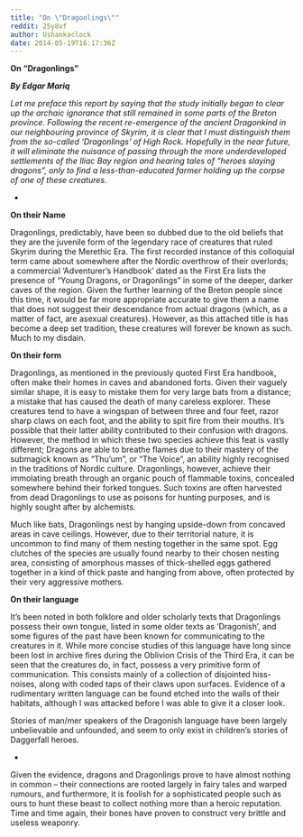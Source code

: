 ```yaml
---
title: "On \"Dragonlings\""
reddit: 25y8vf
author: Ushankaclock
date: 2014-05-19T16:17:36Z
---
```


**On “Dragonlings”**

***By Edgar Mariq***

*Let me preface this report by saying that the study initially began to clear up the archaic ignorance that still remained in some parts of the Breton province. Following the recent re-emergence of the ancient Dragonkind in our neighbouring province of Skyrim, it is clear that I must distinguish them from the so-called ‘Dragonlings’ of High Rock. Hopefully in the near future, it will eliminate the nuisance of passing through the more underdeveloped settlements of the Iliac Bay region and hearing tales of “heroes slaying dragons”, only to find a less-than-educated farmer holding up the corpse of one of these creatures.*

*

**On their Name**

Dragonlings, predictably, have been so dubbed due to the old beliefs that they are the juvenile form of the legendary race of creatures that ruled Skyrim during the Merethic Era. The first recorded instance of this colloquial term came about somewhere after the Nordic overthrow of their overlords; a commercial ‘Adventurer’s Handbook’ dated as the First Era lists the presence of “Young Dragons, or Dragonlings” in some of the deeper, darker caves of the region. Given the further learning of the Breton people since this time, it would be far more appropriate accurate to give them a name that does not suggest their descendance from actual dragons (which, as a matter of fact, are asexual creatures). 
However, as this attached title is has become a deep set tradition, these creatures will forever be known as such. Much to my disdain.

**On their form**

Dragonlings, as mentioned in the previously quoted First Era handbook, often make their homes in caves and abandoned forts. Given their vaguely similar shape, it is easy to mistake them for very large bats from a distance; a mistake that has caused the death of many careless explorer. These creatures tend to have a wingspan of between three and four feet, razor sharp claws on each foot, and the ability to spit fire from their mouths. It’s possible that their latter ability contributed to their confusion with dragons. However, the method in which these two species achieve this feat is vastly different; Dragons are able to breathe flames due to their mastery of the submagick known as “Thu’um”, or “The Voice”, an ability highly recognised in the traditions of Nordic culture. Dragonlings, however, achieve their immolating breath through an organic pouch of flammable toxins, concealed somewhere behind their forked tongues. Such toxins are often harvested from dead Dragonlings to use as poisons for hunting purposes, and is highly sought after by alchemists. 

Much like bats, Dragonlings nest by hanging upside-down from concaved areas in cave ceilings. However, due to their territorial nature, it is uncommon to find many of them nesting together in the same spot. Egg clutches of the species are usually found nearby to their chosen nesting area, consisting of amorphous masses of thick-shelled eggs gathered together in a kind of thick paste and hanging from above, often protected by their very aggressive mothers. 

**On their language**

It’s been noted in both folklore and older scholarly texts that Dragonlings possess their own tongue, listed in some older texts as ‘Dragonish’, and some figures of the past have been known for communicating to the creatures in it. While more concise studies of this language have long since been lost in archive fires during the Oblivion Crisis of the Third Era, it can be seen that the creatures do, in fact, possess a very primitive form of communication. This consists mainly of a collection of disjointed hiss-noises, along with coded taps of their claws upon surfaces. Evidence of a rudimentary written language can be found etched into the walls of their habitats, although I was attacked before I was able to give it a closer look.

Stories of man/mer speakers of the Dragonish language have been largely unbelievable and unfounded, and seem to only exist in children’s stories of Daggerfall heroes.

*

Given the evidence, dragons and Dragonlings prove to have almost nothing in common – their connections are rooted largely in fairy tales and warped rumours, and furthermore, it is foolish for a sophisticated people such as ours to hunt these beast to collect nothing more than a heroic reputation. Time and time again, their bones have proven to construct very brittle and useless weaponry. 

